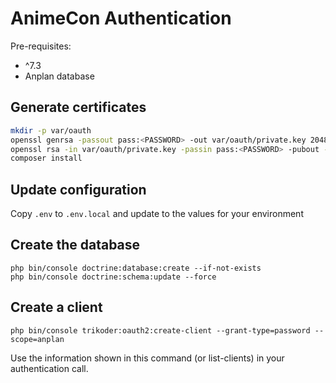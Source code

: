 # AnimeCon Authentication
Pre-requisites:
* ^7.3
* Anplan database

## Generate certificates
```sh
mkdir -p var/oauth
openssl genrsa -passout pass:<PASSWORD> -out var/oauth/private.key 2048
openssl rsa -in var/oauth/private.key -passin pass:<PASSWORD> -pubout -out var/oauth/public.key
composer install
```

## Update configuration
Copy `.env` to `.env.local` and update to the values for your environment

## Create the database
```shell script
php bin/console doctrine:database:create --if-not-exists
php bin/console doctrine:schema:update --force 
```

## Create a client
```shell script
php bin/console trikoder:oauth2:create-client --grant-type=password --scope=anplan
```

Use the information shown in this command (or list-clients) in your authentication call.
